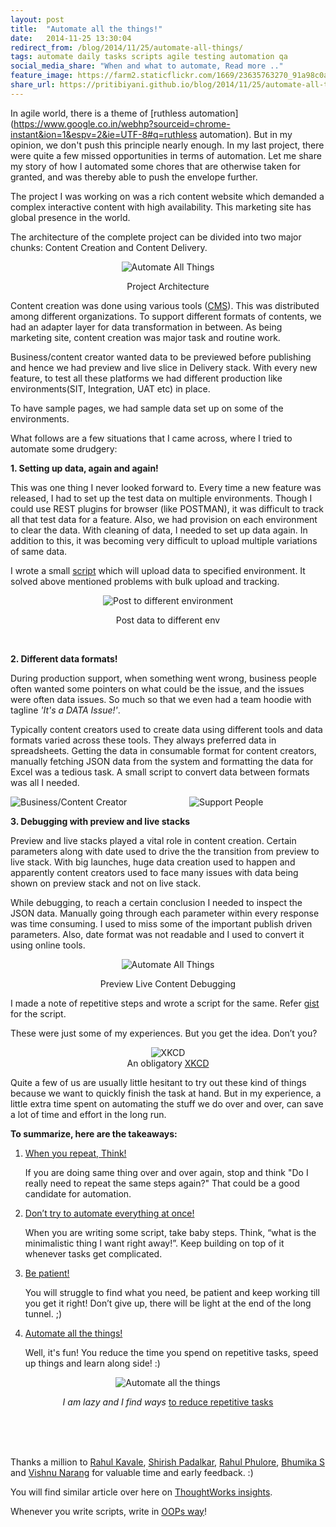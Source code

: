 ```yaml
---
layout: post
title:  "Automate all the things!"
date:   2014-11-25 13:30:04
redirect_from: /blog/2014/11/25/automate-all-things/
tags: automate daily tasks scripts agile testing automation qa
social_media_share: "When and what to automate, Read more .."
feature_image: https://farm2.staticflickr.com/1669/23635763270_91a98c0af6_m.jpg
share_url: https://pritibiyani.github.io/blog/2014/11/25/automate-all-things/
---
```


In agile world, there is a theme of [ruthless automation](https://www.google.co.in/webhp?sourceid=chrome-instant&ion=1&espv=2&ie=UTF-8#q=ruthless automation). But in my opinion, we don't push this principle nearly enough. In my last project, there were quite a few missed opportunities in terms of automation. Let me share my story of how I automated some chores that are otherwise taken for granted, and was thereby able to push the envelope further.

The project I was working on was a rich content website which demanded a complex interactive content with high availability. This marketing site has global presence in the world.

The architecture of the complete project can be divided into two major chunks: Content Creation and Content Delivery.

<p align="middle">
    <img src="https://farm2.staticflickr.com/1651/23629348970_0c3a911635_z.jpg" alt="Automate All Things">
    	    <figcaption align="middle"> Project Architecture </figcaption>

</p>

Content creation was done using various tools ([CMS]( http://en.wikipedia.org/wiki/Content_management_system)). This was distributed among different organizations.
To support different formats of contents, we had an adapter layer for data transformation in between.
As being marketing site, content creation was major task and routine work.

Business/content creator wanted data to be previewed before publishing and hence we had preview and live slice in Delivery stack.
With every new feature, to test all these platforms we had different production like environments(SIT, Integration, UAT etc) in place.

To have sample pages, we had sample data set up on some of the environments.



What follows are a few situations that I came across, where I tried to automate some drudgery:

**1. Setting up data, again and again!**

This was one thing I never looked forward to. Every time a new feature was released, I had to set up the test data on multiple environments. Though I could use REST plugins for browser (like POSTMAN), it was difficult to track all that test data for a feature.
 Also, we had provision on each environment to clear the data. With cleaning of data, I needed to set up data again. In addition to this, it was becoming very difficult to upload multiple variations of same data.

I wrote a small [script](http://bit.do/gist_post_data_to_env) which will upload data to specified environment. It solved above mentioned problems with bulk upload and tracking.

<p align="middle">
    <img src="https://farm6.staticflickr.com/5779/23629539100_44f1746abf_z.jpg" alt="Post to different environment">
    <figcaption align="middle"> Post data to different env  </figcaption>
</p>
<br/>


**2. Different data formats!**

During production support, when something went wrong, business people often wanted some pointers on what could be the issue, and the issues were often data issues. So much so that we even had a team hoodie with tagline <i>'It's a DATA Issue!'</i>.

Typically content creators used to create data using different tools and data formats varied across these tools. They always preferred data in spreadsheets. Getting the data in consumable format for content creators, manually fetching JSON data from the system and formatting the data for Excel was a tedious task. A small script to convert data between formats was all I needed.

<p align = "middle">
        <img src="https://farm6.staticflickr.com/5686/23298434233_59efd3db53_n.jpg" alt="Business/Content Creator" style="float: left">
	    <img src="https://farm2.staticflickr.com/1526/23842723291_11c454e305_n.jpg" alt="Support People" >
</p>


**3. Debugging with preview and live stacks**

Preview and live stacks played a vital role in content creation. Certain parameters along with date used to drive the the transition from preview to live stack.
	With big launches, huge data creation used to happen and apparently content creators used to face many issues with data being shown on preview stack and not on live stack.

While debugging, to reach a certain conclusion I needed to inspect the JSON data.
Manually going through each parameter within every response was time consuming. I used to miss some of the important publish driven parameters. Also, date format was not readable and I used to convert it using online tools.


<p align="middle">
    <img src="https://farm2.staticflickr.com/1504/23298432293_dfb10edf72_n.jpg" alt="Automate All Things">
    <figcaption align="middle"> Preview Live Content Debugging </figcaption>
</p>

I made a note of repetitive steps and wrote a script for the same. Refer [gist](http://bit.do/gist_extract_publish_driven_parameters) for the script.

These were just some of my experiences. But you get the idea. Don’t you?

<p align="middle">
    <img src="https://farm6.staticflickr.com/5828/23816920682_73d64539aa_z.jpg" alt ="XKCD">
    <br/>
    An obligatory <a href="http://xkcd.com/1319">XKCD</a>
</p>

Quite a few of us are usually little hesitant to try out these kind of things because we want to quickly finish the task at hand. But in my experience, a little extra time spent on automating the stuff we do over and over, can save a lot of time and effort in the long run.

**To summarize, here are the takeaways:**

1. <u> When you repeat, Think! </u>

    If you are doing same thing over and over again, stop and think "Do I really need to repeat the same steps again?" That could be a good candidate for automation.

2. <u>Don’t try to automate everything at once!</u>

    When you are writing some script, take baby steps. Think, “what is the minimalistic thing I want right away!”. Keep building on top of it whenever tasks get complicated.

3. <u> Be patient! </u>

     You will struggle to find what you need, be patient and keep working till you get it right! Don’t give up, there will be light at the end of the long tunnel. ;)

4. <u> Automate all the things! </u>

    Well, it's fun! You reduce the time you spend on repetitive tasks, speed up things and learn along side! :)


<p align="middle">
    <img src="https://farm2.staticflickr.com/1669/23635763270_91a98c0af6_z.jpg" alt="Automate all the things" >
       <figcaption align="center"><i>I am lazy and I find ways </i><a href = "http://threevirtues.com/">to reduce repetitive tasks </a></figcaption>

</p>

<br/>
<br/>
<br/>

Thanks a million to [Rahul Kavale](https://twitter.com/yphalcombinator), [Shirish Padalkar](https://twitter.com/_Garbage_), [Rahul Phulore](https://twitter.com/missingfaktor), [Bhumika S](https://www.linkedin.com/pub/bhumika-s/16/562/299) and [Vishnu Narang](https://twitter.com/vishnu_narang) for valuable time and early feedback. :)

You will find similar article over here on [ThoughtWorks insights](https://www.thoughtworks.com/insights/blog/when-to-automate-and-why).

Whenever you write scripts, write in [OOPs way](https://practicingruby.com/articles/from-scripting-to-oop?u=dc2ab0f9bb)!


